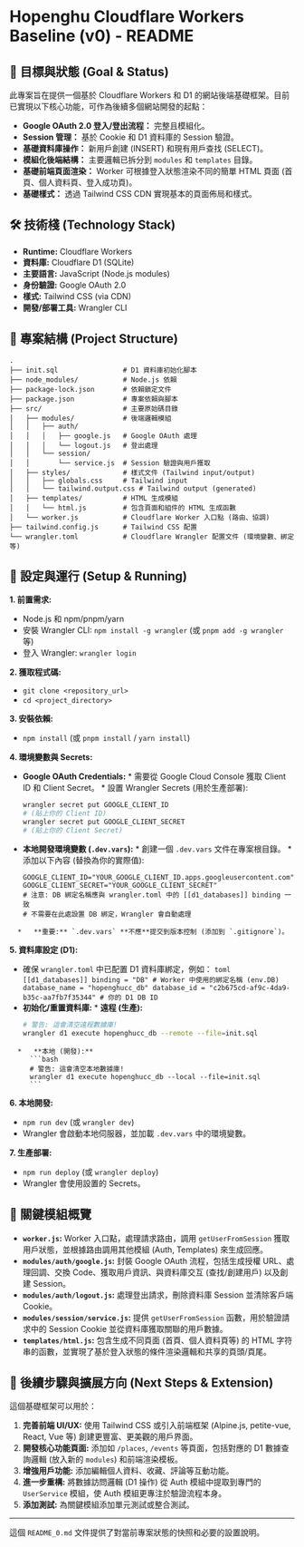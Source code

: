 # Hopenghu Cloudflare Workers Baseline (v0) - README

## 🎯 目標與狀態 (Goal & Status)

此專案旨在提供一個基於 Cloudflare Workers 和 D1 的網站後端基礎框架。目前已實現以下核心功能，可作為後續多個網站開發的起點：

*   **Google OAuth 2.0 登入/登出流程：** 完整且模組化。
*   **Session 管理：** 基於 Cookie 和 D1 資料庫的 Session 驗證。
*   **基礎資料庫操作：** 新用戶創建 (INSERT) 和現有用戶查找 (SELECT)。
*   **模組化後端結構：** 主要邏輯已拆分到 `modules` 和 `templates` 目錄。
*   **基礎前端頁面渲染：** Worker 可根據登入狀態渲染不同的簡單 HTML 頁面 (首頁、個人資料頁、登入成功頁)。
*   **基礎樣式：** 透過 Tailwind CSS CDN 實現基本的頁面佈局和樣式。

## 🛠️ 技術棧 (Technology Stack)

*   **Runtime:** Cloudflare Workers
*   **資料庫:** Cloudflare D1 (SQLite)
*   **主要語言:** JavaScript (Node.js modules)
*   **身份驗證:** Google OAuth 2.0
*   **樣式:** Tailwind CSS (via CDN)
*   **開發/部署工具:** Wrangler CLI

## 📂 專案結構 (Project Structure)

```
.
├── init.sql                # D1 資料庫初始化腳本
├── node_modules/           # Node.js 依賴
├── package-lock.json       # 依賴鎖定文件
├── package.json            # 專案依賴與腳本
├── src/                    # 主要原始碼目錄
│   ├── modules/            # 後端邏輯模組
│   │   ├── auth/
│   │   │   ├── google.js   # Google OAuth 處理
│   │   │   └── logout.js   # 登出處理
│   │   └── session/
│   │       └── service.js  # Session 驗證與用戶獲取
│   ├── styles/             # 樣式文件 (Tailwind input/output)
│   │   ├── globals.css     # Tailwind input
│   │   └── tailwind.output.css # Tailwind output (generated)
│   ├── templates/          # HTML 生成模組
│   │   └── html.js         # 包含頁面和組件的 HTML 生成函數
│   └── worker.js           # Cloudflare Worker 入口點 (路由、協調)
├── tailwind.config.js      # Tailwind CSS 配置
└── wrangler.toml           # Cloudflare Wrangler 配置文件 (環境變數、綁定等)
```

## 🚀 設定與運行 (Setup & Running)

**1. 前置需求:**
   *   Node.js 和 npm/pnpm/yarn
   *   安裝 Wrangler CLI: `npm install -g wrangler` (或 `pnpm add -g wrangler` 等)
   *   登入 Wrangler: `wrangler login`

**2. 獲取程式碼:**
   *   `git clone <repository_url>`
   *   `cd <project_directory>`

**3. 安裝依賴:**
   *   `npm install` (或 `pnpm install` / `yarn install`)

**4. 環境變數與 Secrets:**
   *   **Google OAuth Credentials:**
      *   需要從 Google Cloud Console 獲取 Client ID 和 Client Secret。
      *   設置 Wrangler Secrets (用於生產部署):
         ```bash
         wrangler secret put GOOGLE_CLIENT_ID
         # (貼上你的 Client ID)
         wrangler secret put GOOGLE_CLIENT_SECRET
         # (貼上你的 Client Secret)
         ```
   *   **本地開發環境變數 (`.dev.vars`):**
      *   創建一個 `.dev.vars` 文件在專案根目錄。
      *   添加以下內容 (替換為你的實際值):
         ```
         GOOGLE_CLIENT_ID="YOUR_GOOGLE_CLIENT_ID.apps.googleusercontent.com"
         GOOGLE_CLIENT_SECRET="YOUR_GOOGLE_CLIENT_SECRET"
         # 注意: DB 綁定名稱應與 wrangler.toml 中的 [[d1_databases]] binding 一致
         # 不需要在此處設置 DB 綁定，Wrangler 會自動處理
         ```
      *   **重要:** `.dev.vars` **不應**提交到版本控制 (添加到 `.gitignore`)。

**5. 資料庫設定 (D1):**
   *   確保 `wrangler.toml` 中已配置 D1 資料庫綁定，例如：
     ```toml
     [[d1_databases]]
     binding = "DB" # Worker 中使用的綁定名稱 (env.DB)
     database_name = "hopenghucc_db"
     database_id = "c2b675cd-af9c-4da9-b35c-aa7fb7f35344" # 你的 D1 DB ID
     ```
   *   **初始化/重置資料庫:**
      *   **遠程 (生產):**
         ```bash
         # 警告: 這會清空遠程數據庫!
         wrangler d1 execute hopenghucc_db --remote --file=init.sql
         ```
      *   **本地 (開發):**
         ```bash
         # 警告: 這會清空本地數據庫!
         wrangler d1 execute hopenghucc_db --local --file=init.sql
         ```

**6. 本地開發:**
   *   `npm run dev` (或 `wrangler dev`)
   *   Wrangler 會啟動本地伺服器，並加載 `.dev.vars` 中的環境變數。

**7. 生產部署:**
   *   `npm run deploy` (或 `wrangler deploy`)
   *   Wrangler 會使用設置的 Secrets。

## 🧩 關鍵模組概覽

*   **`worker.js`:** Worker 入口點，處理請求路由，調用 `getUserFromSession` 獲取用戶狀態，並根據路由調用其他模組 (Auth, Templates) 來生成回應。
*   **`modules/auth/google.js`:** 封裝 Google OAuth 流程，包括生成授權 URL、處理回調、交換 Code、獲取用戶資訊、與資料庫交互 (查找/創建用戶) 以及創建 Session。
*   **`modules/auth/logout.js`:** 處理登出請求，刪除資料庫 Session 並清除客戶端 Cookie。
*   **`modules/session/service.js`:** 提供 `getUserFromSession` 函數，用於驗證請求中的 Session Cookie 並從資料庫獲取關聯的用戶數據。
*   **`templates/html.js`:** 包含生成不同頁面 (首頁、個人資料頁等) 的 HTML 字符串的函數，並實現了基於登入狀態的條件渲染邏輯和共享的頁頭/頁尾。

## 🌱 後續步驟與擴展方向 (Next Steps & Extension)

這個基礎框架可以用於：

1.  **完善前端 UI/UX:** 使用 Tailwind CSS 或引入前端框架 (Alpine.js, petite-vue, React, Vue 等) 創建更豐富、更美觀的用戶界面。
2.  **開發核心功能頁面:** 添加如 `/places`, `/events` 等頁面，包括對應的 D1 數據查詢邏輯 (放入新的 `modules`) 和前端渲染模板。
3.  **增強用戶功能:** 添加編輯個人資料、收藏、評論等互動功能。
4.  **進一步重構:** 將數據訪問邏輯 (D1 操作) 從 Auth 模組中提取到專門的 `UserService` 模組，使 Auth 模組更專注於驗證流程本身。
5.  **添加測試:** 為關鍵模組添加單元測試或整合測試。

---

這個 `README_0.md` 文件提供了對當前專案狀態的快照和必要的設置說明。 